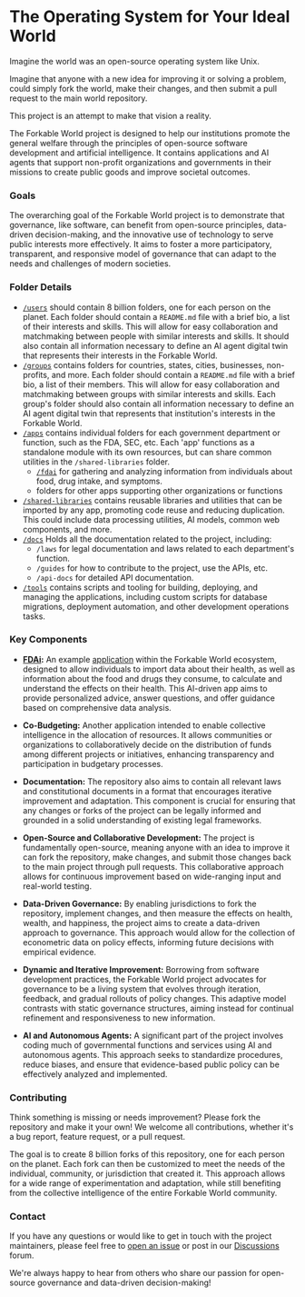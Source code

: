 # The Operating System for Your Ideal World

Imagine the world was an open-source operating system like Unix. 

Imagine that anyone with a new idea for improving it or solving a problem, could simply fork the world, make their changes, and then submit a pull request to the main world repository.

This project is an attempt to make that vision a reality.

The Forkable World project is designed to help our institutions promote the general welfare through the principles of open-source software development and artificial intelligence. It contains applications and AI agents that support non-profit organizations and governments in their missions to create public goods and improve societal outcomes.

### Goals

The overarching goal of the Forkable World project is to demonstrate that governance, like software, can benefit from open-source principles, data-driven decision-making, and the innovative use of technology to serve public interests more effectively. It aims to foster a more participatory, transparent, and responsive model of governance that can adapt to the needs and challenges of modern societies.

### Folder Details

- [`/users`](users) should contain 8 billion folders, one for each person on the planet. Each folder should contain a `README.md` file with a brief bio, a list of their interests and skills. This will allow for easy collaboration and matchmaking between people with similar interests and skills.  It should also contain all information necessary to define an AI agent digital twin that represents their interests in the Forkable World.
- [`/groups`](groups) contains folders for countries, states, cities, businesses, non-profits, and more. Each folder should contain a `README.md` file with a brief bio, a list of their members. This will allow for easy collaboration and matchmaking between groups with similar interests and skills. Each group's folder should also contain all information necessary to define an AI agent digital twin that represents that institution's interests in the Forkable World.
- [`/apps`](apps) contains individual folders for each government department or function, such as the FDA, SEC, etc. Each 'app' functions as a standalone module with its own resources, but can share common utilities in the `/shared-libraries` folder.
  - [`/fdai`](apps/fdai) for gathering and analyzing information from individuals about food, drug intake, and symptoms.
  - folders for other apps supporting other organizations or functions
- [`/shared-libraries`](libs) contains reusable libraries and utilities that can be imported by any app, promoting code reuse and reducing duplication. This could include data processing utilities, AI models, common web components, and more.
- [`/docs`](docs) Holds all the documentation related to the project, including:
  - `/laws` for legal documentation and laws related to each department's function.
  - `/guides` for how to contribute to the project, use the APIs, etc.
  - `/api-docs` for detailed API documentation.
- [`/tools`](tools) contains scripts and tooling for building, deploying, and managing the applications, including custom scripts for database migrations, deployment automation, and other development operations tasks.



### Key Components

- **[FDAi](apps/fdai):** An example [application](apps/fdai) within the Forkable World ecosystem, designed to allow individuals to import data about their health, as well as information about the food and drugs they consume, to calculate and understand the effects on their health. This AI-driven app aims to provide personalized advice, answer questions, and offer guidance based on comprehensive data analysis.

- **Co-Budgeting:** Another application intended to enable collective intelligence in the allocation of resources. It allows communities or organizations to collaboratively decide on the distribution of funds among different projects or initiatives, enhancing transparency and participation in budgetary processes.

- **Documentation:** The repository also aims to contain all relevant laws and constitutional documents in a format that encourages iterative improvement and adaptation. This component is crucial for ensuring that any changes or forks of the project can be legally informed and grounded in a solid understanding of existing legal frameworks.

- **Open-Source and Collaborative Development:** The project is fundamentally open-source, meaning anyone with an idea to improve it can fork the repository, make changes, and submit those changes back to the main project through pull requests. This collaborative approach allows for continuous improvement based on wide-ranging input and real-world testing.

- **Data-Driven Governance:** By enabling jurisdictions to fork the repository, implement changes, and then measure the effects on health, wealth, and happiness, the project aims to create a data-driven approach to governance. This approach would allow for the collection of econometric data on policy effects, informing future decisions with empirical evidence.

- **Dynamic and Iterative Improvement:** Borrowing from software development practices, the Forkable World project advocates for governance to be a living system that evolves through iteration, feedback, and gradual rollouts of policy changes. This adaptive model contrasts with static governance structures, aiming instead for continual refinement and responsiveness to new information.

- **AI and Autonomous Agents:** A significant part of the project involves coding much of governmental functions and services using AI and autonomous agents. This approach seeks to standardize procedures, reduce biases, and ensure that evidence-based public policy can be effectively analyzed and implemented.

### Contributing

Think something is missing or needs improvement? Please fork the repository and make it your own! We welcome all contributions, whether it's a bug report, feature request, or a pull request.

The goal is to create 8 billion forks of this repository, one for each person on the planet. Each fork can then be customized to meet the needs of the individual, community, or jurisdiction that created it. This approach allows for a wide range of experimentation and adaptation, while still benefiting from the collective intelligence of the entire Forkable World community. 

### Contact

If you have any questions or would like to get in touch with the project maintainers, please feel free to [open an issue](https://github.com/ForkableWorld/forkable-world/issues) or post in our [Discussions](https://github.com/ForkableWorld/forkable-world/discussions) forum.

We're always happy to hear from others who share our passion for open-source governance and data-driven decision-making!
